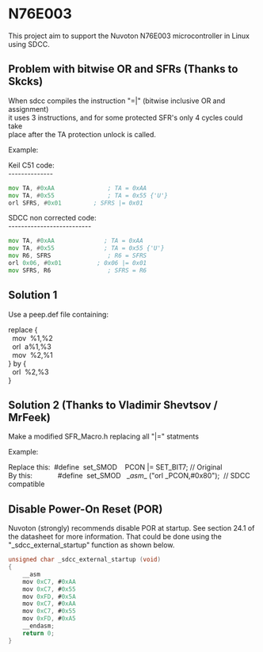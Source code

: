 # N76E003

This project aim to support the Nuvoton N76E003 microcontroller in Linux  
using SDCC.  

Problem with bitwise OR and SFRs  (Thanks to Skcks)
--------------------------------

When sdcc compiles the instruction "=|" (bitwise inclusive OR and assignment)  
it uses 3 instructions, and for some protected SFR's only 4 cycles could take  
place after the TA protection unlock is called.  

Example:  

Keil C51 code:  
\--------------  
```asm
mov	TA, #0xAA				; TA = 0xAA  
mov	TA, #0x55				; TA = 0x55 {'U'}  
orl	SFRS, #0x01		  	; SFRS |= 0x01  
```
SDCC non corrected code:  
\--------------------------  
```asm
mov	TA, #0xAA			   ; TA = 0xAA  
mov	TA, #0x55			   ; TA = 0x55 {'U'}  
mov	R6, SFRS				; R6 = SFRS  
orl	0x06, #0x01			 ; 0x06 |= 0x01  
mov	SFRS, R6				; SFRS = R6  
```

Solution 1  
----------
Use a peep.def file containing:  

replace {  
&nbsp;&nbsp;mov&nbsp;    %1,%2  
&nbsp;&nbsp;orl&nbsp;    a%1,%3  
&nbsp;&nbsp;mov&nbsp;    %2,%1  
} by {  
&nbsp;&nbsp;orl&nbsp;    %2,%3  
}  

Solution 2 (Thanks to Vladimir Shevtsov / MrFeek)  
----------
Make a modified SFR_Macro.h replacing all "|=" statments  

Example:  

Replace this:&nbsp; #define&nbsp; set_SMOD&nbsp;&nbsp;&nbsp;&nbsp;PCON    |= SET_BIT7;   // Original  
By this:&nbsp;&nbsp;&nbsp;&nbsp;&nbsp;&nbsp;&nbsp;&nbsp;&nbsp;&nbsp;&nbsp;&nbsp;&nbsp;#define&nbsp; set_SMOD   &nbsp;&nbsp;\__asm__ ("orl _PCON,#0x80");&nbsp;  // SDCC compatible  


Disable Power-On Reset (POR)  
----------------------------

Nuvoton (strongly) recommends disable POR at startup.  See section 24.1 of  
the datasheet for more information.  That could be done using the  
"_sdcc_external_startup" function as shown below.  

```c
unsigned char _sdcc_external_startup (void)  
{  
    __asm  
    mov	0xC7, #0xAA  
    mov	0xC7, #0x55  
    mov	0xFD, #0x5A  
    mov	0xC7, #0xAA  
    mov	0xC7, #0x55  
    mov	0xFD, #0xA5  
    __endasm;  
    return 0;  
}  

```  

